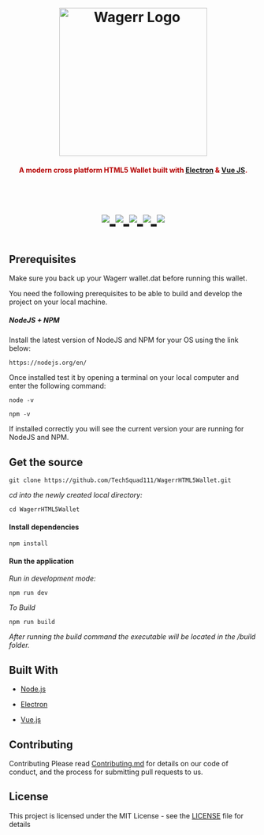 <h1 align="center">
    <br>
    <img src="https://cdn-images-1.medium.com/max/1600/1*FH7osLAHjsNKe7gscCrobQ.png" alt="Wagerr Logo" width="300">
    <br>
</h1>

<h4 align="center" style="color: #B40101">
    A modern cross platform HTML5 Wallet built with <a href="http://electron.atom.io" target="_blank">Electron</a>
    & <a href="https://vuejs.org/" target="_blank">Vue JS</a>.
<h4>

<p align="center" style="font-size:50px">
    <a href="https://www.wagerr.com/">
        <img src="https://img.shields.io/badge/Website-wagerr.com-eaa809.svg">
    </a>
    <a href="https://bitbucket.org/techsquadron1/wagerr_html5_wallet/src/master/">
        <img src="https://img.shields.io/badge/contributors-welcome-brightgreen.svg">
    </a>
    <a href="https://travis-ci.org/marty987/WagerrTS">
        <img src="https://img.shields.io/travis/php-censor/php-censor/master.svg?label=TravisCI&style=flat-square">
    </a>
    <a href="">
        <img src="https://img.shields.io/packagist/v/php-censor/php-censor.svg?label=Version&style=flat-square">
    </a>
    <a href="LICENSE">
        <img src="https://img.shields.io/badge/license-MIT-green.svg">
    </a>
</p>

## Prerequisites

Make sure you back up your Wagerr wallet.dat before running this wallet.

You need the following prerequisites to be able to build and develop the project on your local machine.

##### NodeJS + NPM #####
Install the latest version of NodeJS and NPM for your OS using the link below:

```
https://nodejs.org/en/
```

Once installed test it by opening a terminal on your local computer and enter the following command:

```
node -v
```

```
npm -v
```

If installed correctly you will see the current version your are running for NodeJS and NPM.

## Get the source
```
git clone https://github.com/TechSquad111/WagerrHTML5Wallet.git
```
_cd into the newly created local directory:_

```
cd WagerrHTML5Wallet
```
#### Install dependencies
```
npm install
```

#### Run the application

_Run in development mode:_
```
npm run dev
```


_To Build_

```
npm run build
```

_After running the build command the executable will be located in the /build folder._

## Built With
* [Node.js](https://nodejs.org)

* [Electron](https://electronjs.org/)

* [Vue.js](https://vuejs.org/)

## Contributing
Contributing
Please read [Contributing.md](Contributing.md) for details on our code of conduct, and the process for submitting pull requests to us.

## License

This project is licensed under the MIT License - see the [LICENSE](LICENSE) file for details
